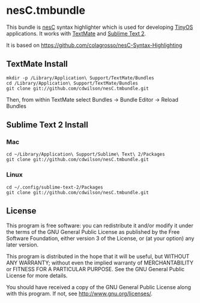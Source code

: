 # nesC.tmbundle #

This bundle is [nesC](http://nescc.sourceforge.net/) syntax highlighter which is used for developing [TinyOS](http://www.tinyos.net/) applications.
It works with [TextMate](http://macromates.com/) and [Sublime Text 2](http://www.sublimetext.com/2).

It is based on <https://github.com/colagrosso/nesC-Syntax-Highlighting>

## TextMate Install ##

    mkdir -p /Library/Application\ Support/TextMate/Bundles
    cd /Library/Application\ Support/TextMate/Bundles
    git clone git://github.com/cdwilson/nesC.tmbundle.git

Then, from within TextMate select Bundles -> Bundle Editor -> Reload Bundles

## Sublime Text 2 Install ##

### Mac ###

    cd ~/Library/Application\ Support/Sublime\ Text\ 2/Packages
    git clone git://github.com/cdwilson/nesC.tmbundle.git

### Linux ###

    cd ~/.config/sublime-text-2/Packages
    git clone git://github.com/cdwilson/nesC.tmbundle.git

## License ##

This program is free software: you can redistribute it and/or modify
it under the terms of the GNU General Public License as published by
the Free Software Foundation, either version 3 of the License, or
(at your option) any later version.

This program is distributed in the hope that it will be useful,
but WITHOUT ANY WARRANTY; without even the implied warranty of
MERCHANTABILITY or FITNESS FOR A PARTICULAR PURPOSE.  See the
GNU General Public License for more details.

You should have received a copy of the GNU General Public License
along with this program.  If not, see <http://www.gnu.org/licenses/>.

